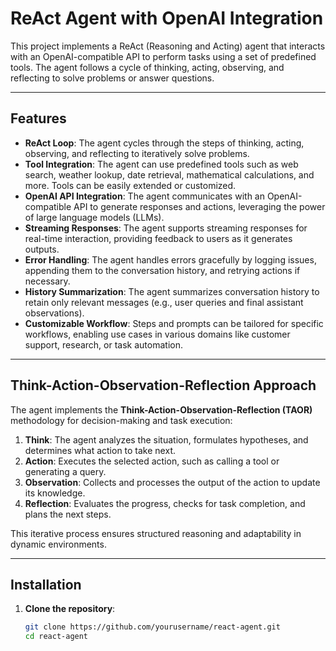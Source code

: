# ReAct Agent with OpenAI Integration

This project implements a ReAct (Reasoning and Acting) agent that interacts with an OpenAI-compatible API to perform tasks using a set of predefined tools. The agent follows a cycle of thinking, acting, observing, and reflecting to solve problems or answer questions.

---

## Features

- **ReAct Loop**: The agent cycles through the steps of thinking, acting, observing, and reflecting to iteratively solve problems.
- **Tool Integration**: The agent can use predefined tools such as web search, weather lookup, date retrieval, mathematical calculations, and more. Tools can be easily extended or customized.
- **OpenAI API Integration**: The agent communicates with an OpenAI-compatible API to generate responses and actions, leveraging the power of large language models (LLMs).
- **Streaming Responses**: The agent supports streaming responses for real-time interaction, providing feedback to users as it generates outputs.
- **Error Handling**: The agent handles errors gracefully by logging issues, appending them to the conversation history, and retrying actions if necessary.
- **History Summarization**: The agent summarizes conversation history to retain only relevant messages (e.g., user queries and final assistant observations).
- **Customizable Workflow**: Steps and prompts can be tailored for specific workflows, enabling use cases in various domains like customer support, research, or task automation.

---

## Think-Action-Observation-Reflection Approach

The agent implements the **Think-Action-Observation-Reflection (TAOR)** methodology for decision-making and task execution:

1. **Think**: The agent analyzes the situation, formulates hypotheses, and determines what action to take next.
2. **Action**: Executes the selected action, such as calling a tool or generating a query.
3. **Observation**: Collects and processes the output of the action to update its knowledge.
4. **Reflection**: Evaluates the progress, checks for task completion, and plans the next steps.

This iterative process ensures structured reasoning and adaptability in dynamic environments.

---

## Installation

1. **Clone the repository**:
   ```bash
   git clone https://github.com/yourusername/react-agent.git
   cd react-agent

